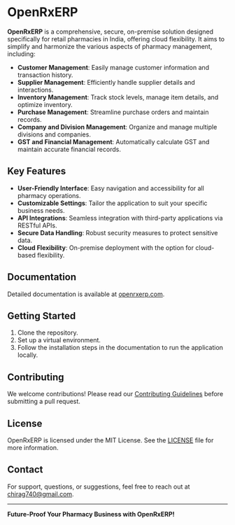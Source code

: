 # OpenRxERP

**OpenRxERP** is a comprehensive, secure, on-premise solution designed specifically for retail pharmacies in India, offering cloud flexibility. It aims to simplify and harmonize the various aspects of pharmacy management, including:

- **Customer Management**: Easily manage customer information and transaction history.
- **Supplier Management**: Efficiently handle supplier details and interactions.
- **Inventory Management**: Track stock levels, manage item details, and optimize inventory.
- **Purchase Management**: Streamline purchase orders and maintain records.
- **Company and Division Management**: Organize and manage multiple divisions and companies.
- **GST and Financial Management**: Automatically calculate GST and maintain accurate financial records.

## Key Features

- **User-Friendly Interface**: Easy navigation and accessibility for all pharmacy operations.
- **Customizable Settings**: Tailor the application to suit your specific business needs.
- **API Integrations**: Seamless integration with third-party applications via RESTful APIs.
- **Secure Data Handling**: Robust security measures to protect sensitive data.
- **Cloud Flexibility**: On-premise deployment with the option for cloud-based flexibility.

## Documentation

Detailed documentation is available at [openrxerp.com](https://openrxerp.com).

## Getting Started

1. Clone the repository.
2. Set up a virtual environment.
3. Follow the installation steps in the documentation to run the application locally.

## Contributing

We welcome contributions! Please read our [Contributing Guidelines](CONTRIBUTING.md) before submitting a pull request.

## License

OpenRxERP is licensed under the MIT License. See the [LICENSE](LICENSE) file for more information.

## Contact

For support, questions, or suggestions, feel free to reach out at chirag740@gmail.com.

---

**Future-Proof Your Pharmacy Business with OpenRxERP!**

